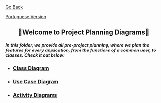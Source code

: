  <div>
  <p><a href="https://github.com/Squad-Back-End/reprography-nodejs/blob/master/docs/README-en.md">Go Back</a></p>
  <p><a href="https://github.com/Squad-Back-End/reprography-nodejs/blob/master/docs/diagrams/README.md">Portuguese Version</a></p>
</div>
 
 <h2 align="center">💭Welcome to Project Planning Diagrams💭</h2>

##### In this folder, we provide all pre-project planning, where we plan the features for every application, from the functions of a common user, to classes. Check it out below:

* ### [Class Diagram](https://github.com/Squad-Back-End/reprography-nodejs/blob/master/docs/diagrams/diagramas_de_classe/README-en.md)

* ### [Use Case Diagram](https://github.com/Squad-Back-End/reprography-nodejs/blob/master/docs/diagrams/diagramas_casos_de_uso/README-en.md)

* ### [Activity Diagrams](https://github.com/Squad-Back-End/reprography-nodejs/blob/master/docs/diagrams/diagramas_de_atividade/README-en.md)
